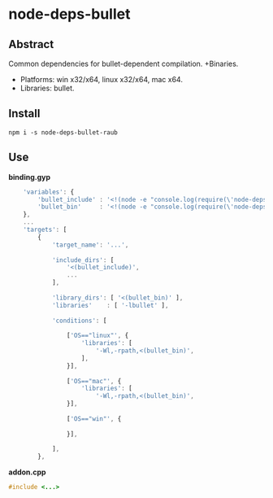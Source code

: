 # node-deps-bullet


## Abstract

Common dependencies for bullet-dependent compilation. +Binaries.

* Platforms: win x32/x64, linux x32/x64, mac x64.
* Libraries: bullet.


## Install

`npm i -s node-deps-bullet-raub`


## Use

**binding.gyp**

```javascript
	'variables': {
		'bullet_include' : '<!(node -e "console.log(require(\'node-deps-bullet-raub\').include)")',
		'bullet_bin'     : '<!(node -e "console.log(require(\'node-deps-bullet-raub\').bin)")',
	},
	...
	'targets': [
		{
			'target_name': '...',
			
			'include_dirs': [
				'<(bullet_include)',
				...
			],
			
			'library_dirs': [ '<(bullet_bin)' ],
			'libraries'    : [ '-lbullet' ],
			
			'conditions': [
				
				['OS=="linux"', {
					'libraries': [
						'-Wl,-rpath,<(bullet_bin)',
					],
				}],
				
				['OS=="mac"', {
					'libraries': [
						'-Wl,-rpath,<(bullet_bin)',
				}],
				
				['OS=="win"', {
					
				}],
				
			],
		},
```


**addon.cpp**

```cpp
#include <...>
```
